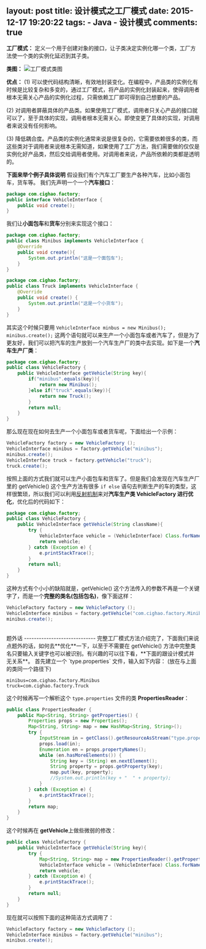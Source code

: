 layout: post
title: 设计模式之工厂模式
date: 2015-12-17 19:20:22
tags: 
	- Java
	- 设计模式
comments: true
---

**工厂模式：** 定义一个用于创建对象的接口，让子类决定实例化哪一个类，工厂方法使一个类的实例化延迟到其子类。

**类图：**
![工厂模式类图](/img/articles/factory1.png)

<!--more-->

**优点：**
(1) 可以使代码结构清晰，有效地封装变化。在编程中，产品类的实例化有时候是比较复杂和多变的，通过工厂模式，将产品的实例化封装起来，使得调用者根本无需关心产品的实例化过程，只需依赖工厂即可得到自己想要的产品。

(2) 对调用者屏蔽具体的产品类。如果使用工厂模式，调用者只关心产品的接口就可以了，至于具体的实现，调用者根本无需关心。即使变更了具体的实现，对调用者来说没有任何影响。

(3) 降低耦合度。产品类的实例化通常来说是很复杂的，它需要依赖很多的类，而这些类对于调用者来说根本无需知道，如果使用了工厂方法，我们需要做的仅仅是实例化好产品类，然后交给调用者使用。对调用者来说，产品所依赖的类都是透明的。

**下面来举个例子具体说明**
假设我们有个汽车工厂要生产各种汽车，比如小面包车，货车等。
我们先声明一个一个**汽车接口**：

```java
package com.cighao.factory;
public interface VehicleInterface {
	public void create();
}
```

我们让**小面包车**和**货车**分别来实现这个接口：

```java
package com.cighao.factory;
public class Minibus implements VehicleInterface {
	@Override
	public void create(){
		System.out.println("这是一个面包车");
	}
}
```
```java
package com.cighao.factory;
public class Truck implements VehicleInterface {
	@Override
	public void create() {
		System.out.println("这是一个小货车");
	}
}
```

其实这个时候只要用 `VehicleInterface minbus = new Minibus();` `minibus.create();` 这两个语句就可以来生产一个小面包车或者汽车了，但是为了更友好，我们可以把汽车的生产放到一个汽车生产厂的类中去实现。如下是一个**汽车生产厂类**：

```java
package com.cighao.factory;
public class VehicleFactory {
	public VehicleInterface getVehicle(String key){
		if("minibus".equals(key)){
			return new Minibus();			
		}else if("truck".equals(key)){
			return new Truck();
		}
		return null;
	}
}

```

那么现在现在如何去生产一个小面包车或者货车呢，下面给出一个示例：

```java
VehicleFactory factory = new VehicleFactory ();
VehicleInterface minibus = factory.getVehicle("minibus");
minibus.create();
VehicleInterface truck = factory.getVehicle("truck");
truck.create();
```

按照上面的方式我们就可以生产小面包车和货车了。但是我们会发现在汽车生产厂里的 getVehicle() 这个生产方法有很多 `if else` 语句去判断生产的车的类型，这样很繁琐，所以我们可以利用[反射机制](../../../../2015/12/06/reflection-in-java/)来对**汽车生产类 VehicleFactory 进行优化**，优化后的代码如下：

```java
package com.cighao.factory;
public class VehicleFactory {
	public VehicleInterface getVehicle(String className){
		try {
			VehicleInterface vehicle = (VehicleInterface) Class.forName(className).newInstance();
			return vehicle;
		} catch (Exception e) {
			e.printStackTrace();
		}
		return null;
	}
}
```

这种方式有个小小的缺陷就是，getVehicle() 这个方法传入的参数不再是一个关键字了，而是一个**完整的类名(包括包名)**，像下面这样：

```java
VehicleFactory factory = new VehicleFactory ();
VehicleInterface minibus = factory.getVehicle("com.cighao.factory.Minibus");
minibus.create();
```


</br>
题外话
-----------------------------
完整工厂模式方法介绍完了，下面我们来说点题外的话，如何去**优化**一下，以至于不需要在 getVehicle() 方法中完整类名只要输入关键字也可以被识别。有兴趣的可以往下看，**下面的跟设计模式并无关系**。 
首先建立一个 `type.properties` 文件，输入如下内容： (放在与上面的类同一个路径下)

```
minibus=com.cighao.factory.Minibus
truck=com.cighao.factory.Truck
```

这个时候再写一个解析这个 `type.properties` 文件的类 **PropertiesReader**：

```java
public class PropertiesReader {
	public Map<String, String> getProperties() {
		Properties props = new Properties();
		Map<String, String> map = new HashMap<String, String>();
		try {
			InputStream in = getClass().getResourceAsStream("type.properties"); //注意文件路径
			props.load(in);
			Enumeration en = props.propertyNames();
			while (en.hasMoreElements()) {
				String key = (String) en.nextElement();
				String property = props.getProperty(key);
				map.put(key, property);
			    //System.out.println(key + "  " + property);
			}
		} catch (Exception e) {
			e.printStackTrace();
		}
		return map;
	}
}
```

这个时候再在 **getVehicle**上做些微弱的修改：
```java
public class VehicleFactory {
	public VehicleInterface getVehicle(String key){
		try {
			Map<String, String> map = new PropertiesReader().getProperties();
			VehicleInterface vehicle = (VehicleInterface) Class.forName(map.get(key)).newInstance();
			return vehicle;
		} catch (Exception e) {
			e.printStackTrace();
		}
		return null;
	}
}
```

现在就可以按照下面的这种简洁方式调用了：
```java
VehicleFactory factory = new VehicleFactory ();
VehicleInterface minibus = factory.getVehicle("minibus");
minibus.create();
```